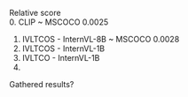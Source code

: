 
Relative score   
0. CLIP                  ~ MSCOCO 0.0025
1. IVLTCOS - InternVL-8B ~ MSCOCO 0.0028
2. IVLTCOS - InternVL-1B 
3. IVLTCO - InternVL-1B
4.

Gathered results?
